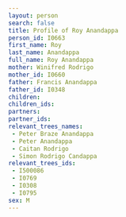 ```yaml
---
layout: person
search: false
title: Profile of Roy Anandappa
person_id: I0663
first_name: Roy
last_name: Anandappa
full_name: Roy Anandappa
mother: Winifred Rodrigo
mother_id: I0660
father: Francis Anandappa
father_id: I0348
children:
children_ids:
partners:
partner_ids:
relevant_trees_names:
 - Peter Braze Anandappa
 - Peter Anandappa
 - Caitan Rodrigo
 - Simon Rodrigo Candappa
relevant_trees_ids:
 - I500086
 - I0769
 - I0308
 - I0795
sex: M
---
```


